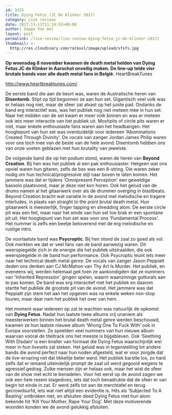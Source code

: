 ```yaml
---
id: 3325
title: Dying Fetus (JC De Klinker 2017)
category: Live reviews
date: 2017-11-11T11:10:52+00:00
author: Seppe Van Ael
layout: post
permalink: /live-review/live-review-dying-fetus-jc-de-klinker-2017/
thumbnail: >-
  http://res.cloudinary.com/rockxxl/image/upload/sfsfs.jpg
---
```

**Op woensdag 8 november kwamen de death metal helden van Dying Fetus JC de Klinker in Aarschot onveilig maken. De line-up telde vier brutale bands voor alle death metal fans in België.**
HeartBreakTunes

http://www.heartbreaktunes.com/

De eerste band die aan de beurt was, waren de Australische heren van **Disentomb**. Stipt op tijd begonnen ze aan hun set. Gigantisch veel volk was er helaas nog niet, maar de sfeer zat alvast op het juiste pad. Ondanks de band erg interactief was, was het publiek nog niet meteen mee in hun set. Naar het midden van de set kwam er meer volk binnen en was er meteen ook iets meer interactie van het publiek uit. Moshpits of circle pits waren er niet, maar enkele enthousiaste fans waren aan het headbangen. Het hoogtepunt van hun set was overduidelijk voor iedereen 'Abominations Created Through Divinity'. De vocals van zanger Jordan James Philip waren voor ons toch mee van de beste van de hele avond. Disentomb hebben ons van onze voeten geblazen met hun brutality van jewelste.

De volgende band die op het podium stond, waren de heren van **Beyond Creation**. Bij hen was het publiek al een pak enthousiaster. Hetgeen wat ons opviel waren hun gitaren, zelfs de bas was een 8-string. Die waren zeker nodig om hun technical/progressive stijl naar boven te laten komen. Het jammere was dat er tijdens 'Omnipresent Perception' een geweldige bassolo plaatsvond, maar je deze niet kon horen. Ook het geluid van de drums namen al het gitaarwerk over als de drummer overging in blastbeats. Beyond Creation bracht wat variatie in de avond met melodische en tragere interludes, in plaats van straight to the point brutal death metal. Hun gitaarwerk is meesterlijk, finger tapping en shredding alom. De eerste circle pit was een feit, maar naar het einde van hun set toe brak er een spontane pit uit. Het hoogtepunt van hun set was voor ons 'Fundamental Process'. Het nummer is zelfs een beetje betoverend met de erg melodische en rustige intro.

De voorlaatste band was **Psycroptic**. Bij hen stond de zaal zo goed als vol. Ook merkten we dat er veel fans van de band aanwezig waren. Dit weerspiegelde zich in de energie die het publiek uitstraalden, die ook weerspiegelde in de band hun performance. Ook Psycroptic leunt iets meer naar het technical death metal genre. De vocals van zanger Jason Peppiatt deden ons denken aan CJ McMahon van Thy Art Is Murder. Het publiek, en eveneens wij, werden helemaal gek toen ze aankondigden dat ze nummers van 'Inherited Repression' gingen spelen, waarin waanzinnige gutturals aan te pas komen. De band was erg interactief met het publiek en daarom startte het publiek de grootste pit van de avond. Het jammere was dat Peppiatt zijn stem het aan het opgeven was na enkele weken non-stop touren, maar daar nam het publiek het over van hem.

Het moment waar iedereen op zat te wachten was natuurlijk de opkomst van **Dying Fetus**. Nadat hun laatste twee albums vrij unaniem als meesterwerken binnen het brutal death metal genre werden beschouwd, kwamen ze hun laatste nieuwe album ‘Wrong One To Fuck With’ ook in Europa voorstellen. Ze speelden veel nummers van hun nieuwe album waarvan vooral de titeltrack ons het meeste is bijgebleven. Ook ‘Seething With Disdain’ is een knaller van formaat die Dying Fetus waarschijnlijk wel meer in hun livesets zal steken. Het geluid was in tegenstelling tot andere bands die avond perfect naar hun noden afgesteld, wat er voor zorgde dat de live-ervaring net dat tikkeltje beter werd. Het publiek barstte los, zo hard zelfs dat er iemand uiteindelijk prompt de zaal uit werd gegooid wegens te agressief gedrag. Zulke mensen zijn er helaas ook, maar het wist de sfeer van de show niet echt te benadelen. Voor het eerst op de avond zagen we ook een hele resem stagedives, iets dat toch benadrukte dat de sfeer er van begin tot einde in zat. Er werd zelfs tot aan de merchtafel en terug gecrowdsurfd, iets wat niet altijd een evidentie is. Hits als ‘Subjected To A Beating’ ontbraken niet, en afsluiten deed Dying Fetus met hun alom bekende hit ‘Kill Your Mother, Rape Your Dog’. Met deze motiverende woorden konden we de avond gelukkig afsluiten.
